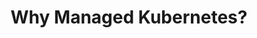 ---
title: "Why Managed Kubernetes?"
description: "Learn why using a managed Kubernetes service can simplify your container orchestration and enhance your development workflow."
cardImage: "/images/learning-path/kubernetes-icon.svg"
weight: 5
---